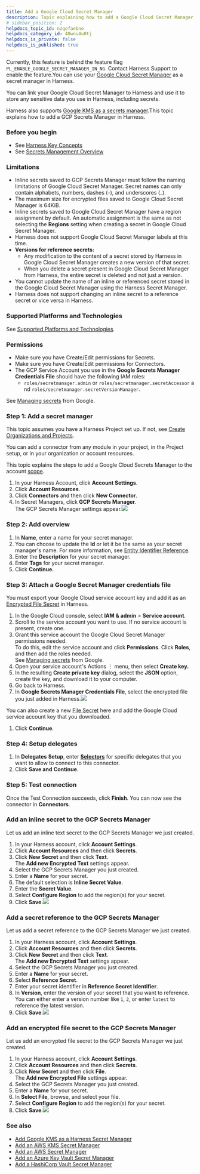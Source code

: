 ```yaml
---
title: Add a Google Cloud Secret Manager
description: Topic explaining how to add a Google Cloud Secret Manager.
# sidebar_position: 2
helpdocs_topic_id: nzqofaebno
helpdocs_category_id: 48wnu4u0tj
helpdocs_is_private: false
helpdocs_is_published: true
---
```


Currently, this feature is behind the feature flag `PL_ENABLE_GOOGLE_SECRET_MANAGER_IN_NG`. Contact Harness Support to enable the feature.You can use your [Google Cloud Secret Manager](https://cloud.google.com/secret-manager/docs) as a secret manager in Harness.

You can link your Google Cloud Secret Manager to Harness and use it to store any sensitive data you use in Harness, including secrets.

Harness also supports [Google KMS as a secrets manager](../6_Security/10-add-google-kms-secrets-manager.md).This topic explains how to add a GCP Secrets Manager in Harness.

### Before you begin

* See [Harness Key Concepts](../../getting-started/learn-harness-key-concepts.md)
* See [Secrets Management Overview](../6_Security/1-harness-secret-manager-overview.md)

### Limitations

* Inline secrets saved to GCP Secrets Manager must follow the naming limitations of Google Cloud Secret Manager. Secret names can only contain alphabets, numbers, dashes (-), and underscores (\_).
* The maximum size for encrypted files saved to Google Cloud Secret Manager is 64KiB.
* Inline secrets saved to Google Cloud Secret Manager have a region assignment by default. An automatic assignment is the same as not selecting the **Regions** setting when creating a secret in Google Cloud Secret Manager.
* Harness does not support Google Cloud Secret Manager labels at this time.
* **Versions for reference secrets:**
	+ Any modification to the content of a secret stored by Harness in Google Cloud Secret Manager creates a new version of that secret.
	+ When you delete a secret present in Google Cloud Secret Manager from Harness, the entire secret is deleted and not just a version.
* You cannot update the name of an inline or referenced secret stored in the Google Cloud Secret Manager using the Harness Secret Manager.
* Harness does not support changing an inline secret to a reference secret or vice versa in Harness.

### Supported Platforms and Technologies

See [Supported Platforms and Technologies](../../getting-started/supported-platforms-and-technologies.md).

### Permissions

* Make sure you have Create/Edit permissions for Secrets.
* Make sure you have Create/Edit permissions for Connectors.
* The GCP Service Account you use in the **Google Secrets Manager Credentials File** should have the following IAM roles:
	+ `roles/secretmanager.admin` or `roles/secretmanager.secretAccessor` and `roles/secretmanager.secretVersionManager`.

See [Managing secrets](https://cloud.google.com/secret-manager/docs/access-control) from Google.

### Step 1: Add a secret manager

This topic assumes you have a Harness Project set up. If not, see [Create Organizations and Projects](../organizations-and-projects/create-an-organization.md).

You can add a connector from any module in your project, in the Project setup, or in your organization or account resources.

This topic explains the steps to add a Google Cloud Secrets Manager to the account [scope](../4_Role-Based-Access-Control/1-rbac-in-harness.md#rbac-scope).

1. In your Harness Account, click **Account Settings**.
2. Click **Account Resources**.
3. Click **Connectors** and then click **New Connector**.
4. In Secret Managers, click **GCP Secrets Manager**.  
The GCP Secrets Manager settings appear.![](./static/add-a-google-cloud-secret-manager-39.png)

### Step 2: Add overview

1. In **Name**, enter a name for your secret manager.
2. You can choose to update the **Id** or let it be the same as your secret manager's name. For more information, see [Entity Identifier Reference](../20_References/entity-identifier-reference.md).
3. Enter the **Description** for your secret manager.
4. Enter **Tags** for your secret manager.
5. Click **Continue.**

### Step 3: Attach a Google Secret Manager credentials file

You must export your Google Cloud service account key and add it as an [Encrypted File Secret](./3-add-file-secrets.md) in Harness.

1. In the Google Cloud console, select **IAM & admin** > **Service account**.
2. Scroll to the service account you want to use. If no service account is present, create one.
3. Grant this service account the Google Cloud Secret Manager permissions needed.  
To do this, edit the service account and click **Permissions**. Click **Roles**, and then add the roles needed.  
See [Managing secrets](https://cloud.google.com/secret-manager/docs/access-control) from Google.
4. Open your service account's Actions ⋮ menu, then select **Create key.**
5. In the resulting **Create private key** dialog, select the **JSON** option, create the key, and download it to your computer.
6. Go back to Harness.
7. In **Google Secrets Manager Credentials File**, select the encrypted file you just added in Harness.![](./static/add-a-google-cloud-secret-manager-40.png)
   
You can also create a new [File Secret](./3-add-file-secrets.md) here and add the Google Cloud service account key that you downloaded.
1. Click **Continue**.

### Step 4: Setup delegates

1. In **Delegates** **Setup**, enter [**Selectors**](../2_Delegates/manage-delegates/select-delegates-with-selectors.md#option-select-a-delegate-for-a-connector-using-tags) for specific delegates that you want to allow to connect to this connector.
2. Click **Save and** **Continue**.

### Step 5: Test connection

Once the Test Connection succeeds, click **Finish**. You can now see the connector in **Connectors**.

### Add an inline secret to the GCP Secrets Manager

Let us add an inline text secret to the GCP Secrets Manager we just created.

1. In your Harness account, click **Account Settings**.
2. Click **Account Resources** and then click **Secrets**.
3. Click **New Secret** and then click **Text**.  
The **Add new Encrypted Text** settings appear.
4. Select the GCP Secrets Manager you just created.
5. Enter a **Name** for your secret.
6. The default selection is **Inline Secret Value**.
7. Enter the **Secret Value**.
8. Select **Configure Region** to add the region(s) for your secret.
9. Click **Save**.![](./static/add-a-google-cloud-secret-manager-41.png)

### Add a secret reference to the GCP Secrets Manager

Let us add a secret reference to the GCP Secrets Manager we just created.

1. In your Harness account, click **Account Settings**.
2. Click **Account Resources** and then click **Secrets**.
3. Click **New Secret** and then click **Text**.  
The **Add new Encrypted Text** settings appear.
4. Select the GCP Secrets Manager you just created.
5. Enter a **Name** for your secret.
6. Select **Reference Secret**.
7. Enter your secret identifier in **Reference Secret Identifier**.
8. In **Version**, enter the version of your secret that you want to reference.  
You can either enter a version number like `1`, `2`, or enter `latest` to reference the latest version.
9. Click **Save**.![](./static/add-a-google-cloud-secret-manager-42.png)

### Add an encrypted file secret to the GCP Secrets Manager

Let us add an encrypted file secret to the GCP Secrets Manager we just created.

1. In your Harness account, click **Account Settings**.
2. Click **Account Resources** and then click **Secrets**.
3. Click **New Secret** and then click **File**.  
The **Add new Encrypted File** settings appear.
4. Select the GCP Secrets Manager you just created.
5. Enter a **Name** for your secret.
6. In **Select File**, browse, and select your file.
7. Select **Configure Region** to add the region(s) for your secret.
8. Click **Save**.![](./static/add-a-google-cloud-secret-manager-43.png)

### See also

* [Add Google KMS as a Harness Secret Manager](../6_Security/10-add-google-kms-secrets-manager.md)
* [Add an AWS KMS Secret Manager](../6_Security/7-add-an-aws-kms-secrets-manager.md)
* [Add an AWS Secret Manager](../6_Security/6-add-an-aws-secret-manager.md)
* [Add an Azure Key Vault Secret Manager](../6_Security/8-azure-key-vault.md)
* [Add a HashiCorp Vault Secret Manager](../6_Security/12-add-hashicorp-vault.md)


